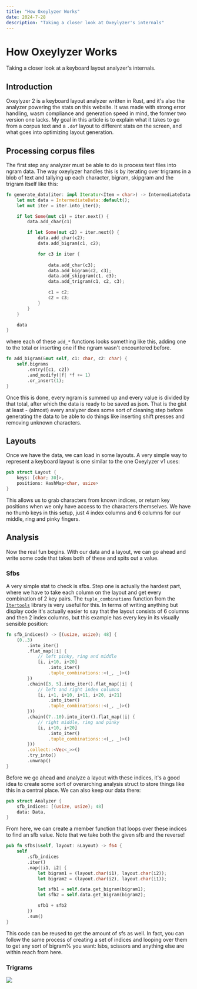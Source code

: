 ```yaml
---
title: "How Oxeylyzer Works"
date: 2024-7-28
description: "Taking a closer look at Oxeylyzer's internals"
---
```


# How Oxeylyzer Works

Taking a closer look at a keyboard layout analyzer's internals.

## Introduction

Oxeylyzer 2 is a keyboard layout analyzer written in Rust, and it's also the analyzer powering the
stats on this website. It was made with strong error handling, wasm compliance and generation speed
in mind, the former two version one lacks. My goal in this article is to explain what it takes to
go from a corpus text and a `.dof` layout to different stats on the screen, and what goes into
optimizing layout generation.

## Processing corpus files

The first step any analyzer must be able to do is process text files into ngram data. The way
oxeylyzer handles this is by iterating over trigrams in a blob of text and tallying up each
character, bigram, skipgram and the trigram itself like this:

```rust
fn generate_data(iter: impl Iterator<Item = char>) -> IntermediateData {
    let mut data = IntermediateData::default();
    let mut iter = iter.into_iter();

    if let Some(mut c1) = iter.next() {
        data.add_char(c1)

        if let Some(mut c2) = iter.next() {
            data.add_char(c2);
            data.add_bigram(c1, c2);

            for c3 in iter {
                
                data.add_char(c3);
                data.add_bigram(c2, c3);
                data.add_skipgram(c1, c3);
                data.add_trigram(c1, c2, c3);

                c1 = c2;
                c2 = c3;
            }
        }
    }

    data
}
```

where each of these `add_*` functions looks something like this, adding one to the total or
inserting one if the ngram wasn't encountered before.

```rust
fn add_bigram(&mut self, c1: char, c2: char) {
    self.bigrams
        .entry([c1, c2])
        .and_modify(|f| *f += 1)
        .or_insert(1);
}
```

Once this is done, every ngram is summed up and every value is divided by that total, after which
the data is ready to be saved as json. That is the gist at least - (almost) every analyzer does
some sort of cleaning step before generating the data to be able to do things like inserting shift
presses and removing unknown characters.

## Layouts

Once we have the data, we can load in some layouts. A very simple way to represent a keyboard
layout is one similar to the one Oxeylyzer v1 uses:

```rust
pub struct Layout {
    keys: [char; 30]>,
    positions: HashMap<char, usize>
}
```

This allows us to grab characters from known indices, or return key positions when we only have
access to the characters themselves. We have no thumb keys in this setup, just 4 index columns and
6 columns for our middle, ring and pinky fingers.

## Analysis

Now the real fun begins. With our data and a layout, we can go ahead and write some code that takes
both of these and spits out a value.

### Sfbs

A very simple stat to check is sfbs. Step one is actually the hardest part, where we have to take
each column on the layout and get every combination of 2 key pairs. The `tuple_combinations`
function from the [`Itertools`](https://crates.io/crates/itertools) library is very useful for
this. In terms of writing anything but display code it's actually easier to say that the layout
consists of 6 columns and then 2 index columns, but this example has every key in its visually
sensible position:

```rust
fn sfb_indices() -> [(usize, usize); 48] {
    (0..3)
        .into_iter()
        .flat_map(|i| {
            // left pinky, ring and middle
            [i, i+10, i+20]
                .into_iter()
                .tuple_combinations::<(_, _)>()
        })
        .chain([3, 5].into_iter().flat_map(|i| {
            // left and right index columns
            [i, i+1, i+10, i+11, i+20, i+21]
                .into_iter()
                .tuple_combinations::<(_, _)>()
        }))
        .chain((7..10).into_iter().flat_map(|i| {
            // right middle, ring and pinky
            [i, i+10, i+20]
                .into_iter()
                .tuple_combinations::<(_, _)>()
        }))
        .collect::<Vec<_>>()
        .try_into()
        .unwrap()
}
```

Before we go ahead and analyze a layout with these indices, it's a good idea to create some sort of
overarching analysis struct to store things like this in a central place. We can also keep our
data there:

```rust
pub struct Analyzer {
    sfb_indices: [(usize, usize); 48]
    data: Data,
}
```

From here, we can create a member function that loops over these indices to find an sfb value. Note
that we take both the given sfb and the reverse!

```rust
pub fn sfbs(&self, layout: &Layout) -> f64 {
    self
        .sfb_indices
        .iter()
        .map(|i1, i2| {
            let bigram1 = (layout.char(i1), layout.char(i2));
            let bigram2 = (layout.char(i2), layout.char(i1));

            let sfb1 = self.data.get_bigram(bigram1);
            let sfb2 = self.data.get_bigram(bigram2);

            sfb1 + sfb2
        })
        .sum()
}
```

This code can be reused to get the amount of sfs as well. In fact, you can follow the same process
of creating a set of indices and looping over them to get any sort of bigram% you want: lsbs, scissors and anything else are within reach from here.

### Trigrams

<img src="/public/images/iandof.png"/>